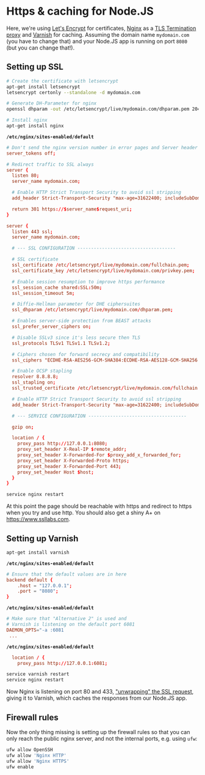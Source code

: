 # Https & caching for Node.JS

Here, we're using [Let's Encrypt](https://letsencrypt.org/) for certificates, [Nginx](https://www.nginx.com/) as a [TLS Termination proxy](https://en.wikipedia.org/wiki/TLS_termination_proxy) and [Varnish](https://www.varnish-cache.org) for caching. Assuming the domain name `mydomain.com` (you have to change that) and your Node.JS app is running on port `8080` (but you can change that!).

## Setting up SSL

```bash
# Create the certificate with letsencrypt
apt-get install letsencrypt
letsencrypt certonly --standalone -d mydomain.com

# Generate DH-Parameter for nginx
openssl dhparam -out /etc/letsencrypt/live/mydomain.com/dhparam.pem 2048

# Install nginx
apt-get install nginx
```

**`/etc/nginx/sites-enabled/default`**

```conf
# Don't send the nginx version number in error pages and Server header
server_tokens off;

# Redirect traffic to SSL always
server {
  listen 80;
  server_name mydomain.com;

  # Enable HTTP Strict Transport Security to avoid ssl stripping
  add_header Strict-Transport-Security "max-age=31622400; includeSubDomains; preload" always;

  return 301 https://$server_name$request_uri;
}

server {
  listen 443 ssl;
  server_name mydomain.com;

  # --- SSL CONFIGURATION ------------------------------------

  # SSL certificate
  ssl_certificate /etc/letsencrypt/live/mydomain.com/fullchain.pem;
  ssl_certificate_key /etc/letsencrypt/live/mydomain.com/privkey.pem;

  # Enable session resumption to improve https performance
  ssl_session_cache shared:SSL:50m;
  ssl_session_timeout 5m;

  # Diffie-Hellman parameter for DHE ciphersuites
  ssl_dhparam /etc/letsencrypt/live/mydomain.com/dhparam.pem;

  # Enables server-side protection from BEAST attacks
  ssl_prefer_server_ciphers on;

  # Disable SSLv3 since it's less secure then TLS
  ssl_protocols TLSv1 TLSv1.1 TLSv1.2;

  # Ciphers chosen for forward secrecy and compatibility
  ssl_ciphers "ECDHE-RSA-AES256-GCM-SHA384:ECDHE-RSA-AES128-GCM-SHA256:DHE-RSA-AES256-GCM-SHA384:DHE-RSA-AES128-GCM-SHA256:ECDHE-RSA-AES256-SHA384:ECDHE-RSA-AES128-SHA256:ECDHE-RSA-AES256-SHA:ECDHE-RSA-AES128-SHA:DHE-RSA-AES256-SHA256:DHE-RSA-AES128-SHA256:DHE-RSA-AES256-SHA:DHE-RSA-AES128-SHA:ECDHE-RSA-DES-CBC3-SHA:EDH-RSA-DES-CBC3-SHA:AES256-GCM-SHA384:AES128-GCM-SHA256:AES256-SHA256:AES128-SHA256:AES256-SHA:AES128-SHA:DES-CBC3-SHA:HIGH:!aNULL:!eNULL:!EXPORT:!DES:!MD5:!PSK:!RC4";

  # Enable OCSP stapling
  resolver 8.8.8.8;
  ssl_stapling on;
  ssl_trusted_certificate /etc/letsencrypt/live/mydomain.com/fullchain.pem;

  # Enable HTTP Strict Transport Security to avoid ssl stripping
  add_header Strict-Transport-Security "max-age=31622400; includeSubDomains; preload" always;

  # --- SERVICE CONFIGURATION ------------------------------------

  gzip on;

  location / {
    proxy_pass http://127.0.0.1:8080;
    proxy_set_header X-Real-IP $remote_addr;
    proxy_set_header X-Forwarded-For $proxy_add_x_forwarded_for;
    proxy_set_header X-Forwarded-Proto https;
    proxy_set_header X-Forwarded-Port 443;
    proxy_set_header Host $host;
  }
}
```

```bash
service nginx restart
```

At this point the page should be reachable with https and redirect to https when you try and use http. You should also get a shiny A+ on https://www.ssllabs.com.

## Setting up Varnish

```bash
apt-get install varnish
```

**`/etc/nginx/sites-enabled/default`**

```conf
# Ensure that the default values are in here
backend default {
    .host = "127.0.0.1";
    .port = "8080";
}
```

**`/etc/nginx/sites-enabled/default`**

```conf
# Make sure that "Alternative 2" is used and 
# Varnish is listening on the default port 6081
DAEMON_OPTS="-a :6081
 ...
```

**`/etc/nginx/sites-enabled/default`**

```conf
  location / {
    proxy_pass http://127.0.0.1:6081;
```

```bash
service varnish restart
service nginx restart
```

Now Nginx is listening on port 80 and 433, ["unwrapping" the SSL request](https://en.wikipedia.org/wiki/TLS_termination_proxy), giving it to Varnish, which caches the responses from our Node.JS app.

## Firewall rules

Now the only thing missing is setting up the firewall rules so that you can only reach the public nginx server, and not the internal ports, e.g. using `ufw`:

```bash
ufw allow OpenSSH
ufw allow 'Nginx HTTP'
ufw allow 'Nginx HTTPS'
ufw enable
```